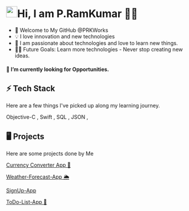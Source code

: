# <img src="https://c.tenor.com/SNL9_xhZl9oAAAAj/waving-hand-joypixels.gif" width="30px">Hi, I am P.RamKumar 👨‍💻
- 👋 Welcome to My GitHub @PRKWorks
- 💡 I love innovation and new technologies
- 🌱 I am passionate about technologies and love to learn new things.
-  💪🏼 Future Goals: Learn more technologies - Never stop creating new ideas.

#### 🔭 I’m currently looking for Opportunities.

## ⚡ Tech Stack
Here are a few things I've picked up along my learning journey.

Objective-C , Swift , SQL , 
JSON , 


## 🖥️ Projects

Here are some projects done by Me

[Currency Converter App 📱](https://github.com/PRKWorks/CurrencyConverter)

[Weather-Forecast-App 🌦️](https://github.com/PRKWorks/Weather-Forecast-App)

[SignUp-App](https://github.com/PRKWorks/SignUp-App)

[ToDo-List-App 📱](https://github.com/PRKWorks/ToDo-List-App)



<!---
PRKWorks/PRKWorks is a ✨ special ✨ repository because its `README.md` (this file) appears on your GitHub profile.
You can click the Preview link to take a look at your changes.
--->
